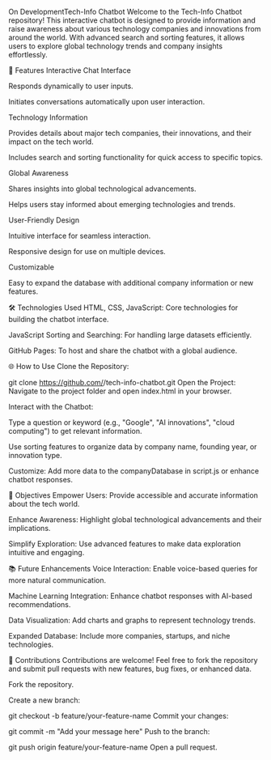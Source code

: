 On DevelopmentTech-Info Chatbot
Welcome to the Tech-Info Chatbot repository! This interactive chatbot is designed to provide information and raise awareness about various technology companies and innovations from around the world. With advanced search and sorting features, it allows users to explore global technology trends and company insights effortlessly.

🚀 Features
Interactive Chat Interface

Responds dynamically to user inputs.

Initiates conversations automatically upon user interaction.

Technology Information

Provides details about major tech companies, their innovations, and their impact on the tech world.

Includes search and sorting functionality for quick access to specific topics.

Global Awareness

Shares insights into global technological advancements.

Helps users stay informed about emerging technologies and trends.

User-Friendly Design

Intuitive interface for seamless interaction.

Responsive design for use on multiple devices.

Customizable

Easy to expand the database with additional company information or new features.

🛠️ Technologies Used
HTML, CSS, JavaScript: Core technologies for building the chatbot interface.

JavaScript Sorting and Searching: For handling large datasets efficiently.

GitHub Pages: To host and share the chatbot with a global audience.

🌐 How to Use
Clone the Repository:

git clone https://github.com/<your-username>/tech-info-chatbot.git
Open the Project: Navigate to the project folder and open index.html in your browser.

Interact with the Chatbot:

Type a question or keyword (e.g., "Google", "AI innovations", "cloud computing") to get relevant information.

Use sorting features to organize data by company name, founding year, or innovation type.

Customize: Add more data to the companyDatabase in script.js or enhance chatbot responses.

🎯 Objectives
Empower Users: Provide accessible and accurate information about the tech world.

Enhance Awareness: Highlight global technological advancements and their implications.

Simplify Exploration: Use advanced features to make data exploration intuitive and engaging.

📚 Future Enhancements
Voice Interaction: Enable voice-based queries for more natural communication.

Machine Learning Integration: Enhance chatbot responses with AI-based recommendations.

Data Visualization: Add charts and graphs to represent technology trends.

Expanded Database: Include more companies, startups, and niche technologies.

🤝 Contributions
Contributions are welcome! Feel free to fork the repository and submit pull requests with new features, bug fixes, or enhanced data.

Fork the repository.

Create a new branch:

git checkout -b feature/your-feature-name
Commit your changes:

git commit -m "Add your message here"
Push to the branch:

git push origin feature/your-feature-name
Open a pull request.

